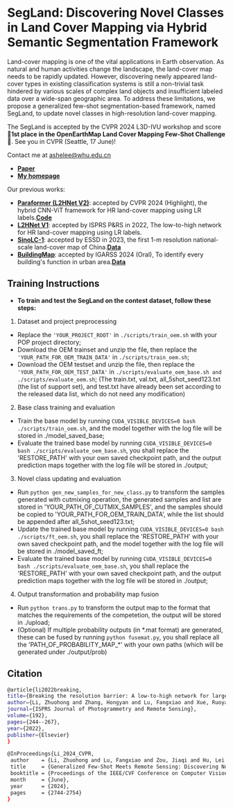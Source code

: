 # SegLand: Discovering Novel Classes in Land Cover Mapping via Hybrid Semantic Segmentation Framework
Land-cover mapping is one of the vital applications in Earth observation. As natural and human activities change the landscape, the land-cover map needs to be rapidly updated. However, discovering newly appeared land-cover types in existing classification systems is still a non-trivial task hindered by various scales of complex land objects and insufficient labeled data over a wide-span geographic area. To address these limitations, we propose a generalized few-shot segmentation-based framework, named SegLand, to update novel classes in high-resolution land-cover mapping. 

The SegLand is accepted by the CVPR 2024 L3D-IVU workshop and score **:rocket:1st place in the OpenEarthMap Land Cover Mapping Few-Shot Challenge:rocket:**. See you in CVPR (Seattle, 17 June)!

Contact me at ashelee@whu.edu.cn
* [**Paper**](https://openaccess.thecvf.com/content/CVPR2024W/L3D-IVU/papers/Li_Generalized_Few-Shot_Meets_Remote_Sensing_Discovering_Novel_Classes_in_Land_CVPRW_2024_paper.pdf)
* [**My homepage**](https://lizhuohong.github.io/lzh/)
  
Our previous works:
* [**Paraformer (L2HNet V2)**](https://openaccess.thecvf.com/content/CVPR2024/papers/Li_Learning_without_Exact_Guidance_Updating_Large-scale_High-resolution_Land_Cover_Maps_CVPR_2024_paper.pdf): accepted by CVPR 2024 (Highlight), the hybrid CNN-ViT framework for HR land-cover mapping using LR labels.[**Code**](https://github.com/LiZhuoHong/Paraformer/)
* [**L2HNet V1**](https://www.sciencedirect.com/science/article/abs/pii/S0924271622002180): accepted by ISPRS P&RS in 2022, The low-to-high network for HR land-cover mapping using LR labels.
* [**SinoLC-1**](https://essd.copernicus.org/articles/15/4749/2023/): accepted by ESSD in 2023, the first 1-m resolution national-scale land-cover map of China.[**Data**](https://zenodo.org/record/7821068)
* [**BuildingMap**](https://arxiv.org/abs/2403.02746): accepted by IGARSS 2024 (Oral), To identify every building's function in urban area.[**Data**](https://github.com/LiZhuoHong/BuildingMap/)


## Training Instructions

* **To train and test the SegLand on the contest dataset, follow these steps:**
1. Dataset and project preprocessing
*  Replace the `'YOUR_PROJECT_ROOT'` in `./scripts/train_oem.sh` with your POP project directory;
*  Download the OEM trainset and unzip the file, then replace the `'YOUR_PATH_FOR_OEM_TRAIN_DATA'` in `./scripts/train_oem.sh`;
*  Download the OEM testset and unzip the file, then replace the `'YOUR_PATH_FOR_OEM_TEST_DATA'` in `./scripts/evaluate_oem_base.sh and ./scripts/evaluate_oem.sh`;
(The train.txt, val.txt, all_5shot_seed123.txt (the list of support set), and test.txt have already been set according to the released data list, which do not need any modification)

2. Base class training and evaluation
*  Train the base model by running `CUDA_VISIBLE_DEVICES=0 bash ./scripts/train_oem.sh`, and the model together with the log file will be stored in ./model_saved_base;
*  Evaluate the trained base model by running `CUDA_VISIBLE_DEVICES=0 bash ./scripts/evaluate_oem_base.sh`, you shall replace the 'RESTORE_PATH' with your own saved checkpoint path, and the output prediction maps together with the log file will be stored in ./output;

3. Novel class updating and evaluation
*  Run `python gen_new_samples_for_new_class.py` to transform the samples generated with cutmixing operation, the generated samples and list are stored in 'YOUR_PATH_OF_CUTMIX_SAMPLES', and the samples should be copied to 'YOUR_PATH_FOR_OEM_TRAIN_DATA', while the list should be appended after all_5shot_seed123.txt;
*  Update the trained base model by running `CUDA_VISIBLE_DEVICES=0 bash ./scripts/ft_oem.sh`, you shall replace the 'RESTORE_PATH' with your own saved checkpoint path, and the model together with the log file will be stored in ./model_saved_ft;
*  Evaluate the trained base model by running `CUDA_VISIBLE_DEVICES=0 bash ./scripts/evaluate_oem_base.sh`, you shall replace the 'RESTORE_PATH' with your own saved checkpoint path, and the output prediction maps together with the log file will be stored in ./output;

4. Output transformation and probability map fusion
*  Run `python trans.py` to transform the output map to the format that matches the requirements of the competetion, the output will be stored in ./upload;
* (Optional) If multiple probability outputs (in *.mat format) are generated, these can be fused by running `python fusemat.py`, you shall replace all the 'PATH_OF_PROBABILITY_MAP_\*' with your own paths (which will be generated under ./output/prob)

 
Citation
-------
   ```bash
@article{li2022breaking,
  title={Breaking the resolution barrier: A low-to-high network for large-scale high-resolution land-cover mapping using low-resolution labels},
  author={Li, Zhuohong and Zhang, Hongyan and Lu, Fangxiao and Xue, Ruoyao and Yang, Guangyi and Zhang, Liangpei},
  journal={ISPRS Journal of Photogrammetry and Remote Sensing},
  volume={192},
  pages={244--267},
  year={2022},
  publisher={Elsevier}
}

@InProceedings{Li_2024_CVPR,
    author    = {Li, Zhuohong and Lu, Fangxiao and Zou, Jiaqi and Hu, Lei and Zhang, Hongyan},
    title     = {Generalized Few-Shot Meets Remote Sensing: Discovering Novel Classes in Land Cover Mapping via Hybrid Semantic Segmentation Framework},
    booktitle = {Proceedings of the IEEE/CVF Conference on Computer Vision and Pattern Recognition (CVPR) Workshops},
    month     = {June},
    year      = {2024},
    pages     = {2744-2754}
}
